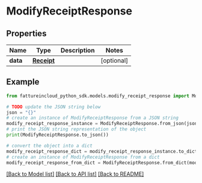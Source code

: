 # ModifyReceiptResponse



## Properties

Name | Type | Description | Notes
------------ | ------------- | ------------- | -------------
**data** | [**Receipt**](Receipt.md) |  | [optional] 

## Example

```python
from fattureincloud_python_sdk.models.modify_receipt_response import ModifyReceiptResponse

# TODO update the JSON string below
json = "{}"
# create an instance of ModifyReceiptResponse from a JSON string
modify_receipt_response_instance = ModifyReceiptResponse.from_json(json)
# print the JSON string representation of the object
print(ModifyReceiptResponse.to_json())

# convert the object into a dict
modify_receipt_response_dict = modify_receipt_response_instance.to_dict()
# create an instance of ModifyReceiptResponse from a dict
modify_receipt_response_from_dict = ModifyReceiptResponse.from_dict(modify_receipt_response_dict)
```
[[Back to Model list]](../README.md#documentation-for-models) [[Back to API list]](../README.md#documentation-for-api-endpoints) [[Back to README]](../README.md)


